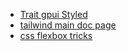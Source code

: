 * [Trait gpui Styled](file:///Users/ma/j/tmp08/zed/target/doc/gpui/trait.Styled.html)
* [tailwind main doc page](https://tailwindcss.com/docs/installation)
* [css flexbox tricks](https://css-tricks.com/wp-content/uploads/2022/02/css-flexbox-poster.png)
